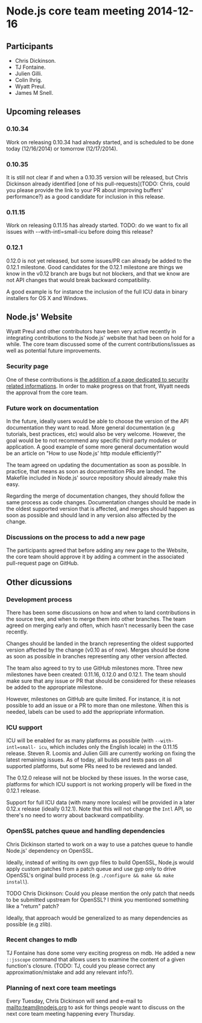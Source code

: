 # Node.js core team meeting 2014-12-16

## Participants

* Chris Dickinson.
* TJ Fontaine.
* Julien Gilli.
* Colin Ihrig.
* Wyatt Preul.
* James M Snell.

## Upcoming releases

### 0.10.34

Work on releasing 0.10.34 had already started, and is scheduled to be done
today (12/16/2014) or tomorrow (12/17/2014).

### 0.10.35

It is still not clear if and when a 0.10.35 version will be released, but
Chris Dickinson already identified \[one of his pull-requests]\(TODO: Chris,
could you please provide the link to your PR about improving buffers'
performance?) as a good candidate for inclusion in this release.

### 0.11.15

Work on releasing 0.11.15 has already started. TODO: do we want to fix all
issues with --with-intl=small-icu before doing this release?

### 0.12.1

0.12.0 is not yet released, but some issues/PR can already be added to the
0.12.1 milestone. Good candidates for the 0.12.1 milestone are things we know
in the v0.12 branch are bugs but not blockers, and that we know are not API
changes that would break backward compatibility.

A good example is for instance the inclusion of the full ICU data in binary
installers for OS X and Windows.

## Node.js' Website

Wyatt Preul and other contributors have been very active recently in
integrating contributions to the Node.js' website that had been on hold for a
while. The core team discussed some of the current contributions/issues as
well as potential future improvements.

### Security page

One of these contributions is [the addition of a page dedicated to security
related informations](https://github.com/joyent/node-website/pull/60). In
order to make progress on that front, Wyatt needs the approval from the core
team.

### Future work on documentation

In the future, ideally users would be able to choose the version of the API
documentation they want to read. More general documentation (e.g tutorials,
best practices, etc) would also be very welcome. However, the goal would be to
not recommend any specific third party modules or application. A good example
of some more general documentation would be an article on "How to use Node.js'
http module efficiently?"

The team agreed on updating the documentation as soon as possible. In
practice, that means as soon as documentation PRs are landed. The Makefile
included in Node.js' source repository should already make this easy.

Regarding the merge of documentation changes, they should follow the same
process as code changes. Documentation changes should be made in the oldest
supported version that is affected, and merges should happen as soon as
possible and should land in any version also affected by the change.

### Discussions on the process to add a new page

The participants agreed that before adding any new page to the Website, the
core team should approve it by adding a comment in the associated pull-request
page on GitHub.

## Other dicussions

### Development process

There has been some discussions on how and when to land contributions in the
source tree, and when to merge them into other branches. The team agreed on
merging early and often, which hasn't necessarily been the case recently.

Changes should be landed in the branch representing the oldest supported
version affected by the change (v0.10 as of now). Merges should be done as
soon as possible in branches representing any other version affected.

The team also agreed to try to use GitHub milestones more. Three new
milestones have been created: 0.11.16, 0.12.0 and 0.12.1. The team should make
sure that any issue or PR that should be considered for these releases be
added to the appropriate milestone.

However, milestones on GitHub are quite limited. For instance, it is not
possible to add an issue or a PR to more than one milestone. When this is
needed, labels can be used to add the appriopriate information.

### ICU support

ICU will be enabled for as many platforms as possible (with `--with-intl=small-
icu`, which includes only the English locale) in the 0.11.15 release. Steven R.
Loomis and Julien Gilli are currently working on fixing the latest remaining
issues. As of today, all builds and tests pass on all supported platforms, but
some PRs need to be reviewed and landed.

The 0.12.0 release will not be blocked by these issues. In the worse case,
platforms for which ICU support is not working properly will be fixed in the
0.12.1 release.

Support for full ICU data (with many more locales) will be provided in a later
0.12.x release (ideally 0.12.1). Note that this will not change the `Intl`
API, so there's no need to worry about backward compatibility.

### OpenSSL patches queue and handling dependencies

Chris Dickinson started to work on a way to use a patches queue to handle
Node.js' dependency on OpenSSL.

Ideally, instead of writing its own gyp files to build OpenSSL, Node.js would
apply custom patches from a patch queue and use gyp only to drive OpenSSL's
original build process (e.g `./configure && make && make install`).

TODO Chris Dickinson: Could you please  mention the only patch that needs to
be submitted upstream for OpenSSL? I think you mentioned something like a
"return" patch?

Ideally, that approach would be generalized to as many dependencies as
possible (e.g zlib).

### Recent changes to mdb

TJ Fontaine has done some very exciting progress on mdb. He added a new
`::jsscope` command that allows users to examine the content of a given
function's closure. (TODO: TJ, could you please correct any
approximation/mistake and add any relevant info?).

### Planning of next core team meetings

Every Tuesday, Chris Dickinson will send and e-mail to <mailto:team@nodejs.org> to ask
for things people want to discuss on the next core team meeting happening
every Thursday.

